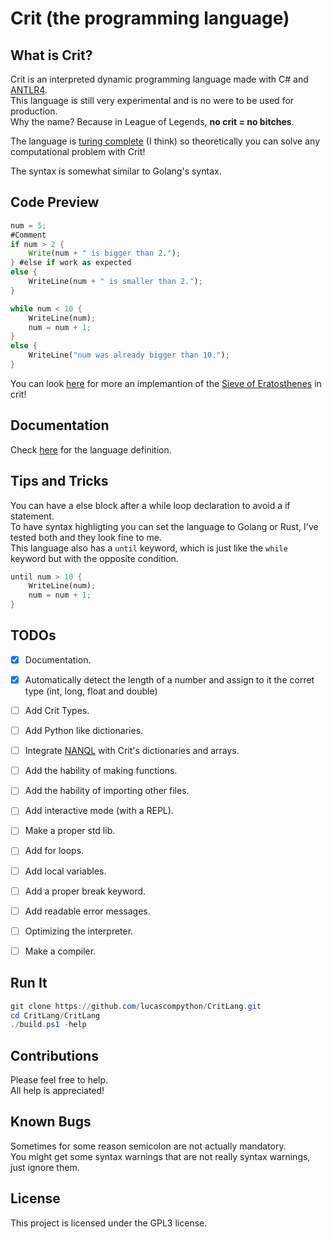 # Crit (the programming language)

## What is Crit?
Crit is an interpreted dynamic programming language made with C# and [ANTLR4](https://www.antlr.org/).<br>
This language is still very experimental and is no were to be used for production.<br>
Why the name? Because in League of Legends, **no crit = no bitches**.<br>

The language is [turing complete](https://en.wikipedia.org/wiki/Turing_completeness) (I think) so theoretically you can solve any computational problem with Crit!<br>

The syntax is somewhat similar to Golang's syntax.


## Code Preview
```rust
num = 5;
#Comment
if num > 2 {
    Write(num + " is bigger than 2.");
} #else if work as expected
else {
    WriteLine(num + " is smaller than 2.");
}

while num < 10 { 
    WriteLine(num);
    num = num + 1;
}
else {
    WriteLine("num was already bigger than 10.");
}
```
You can look [here](CritLang/sieve.crit) for more an implemantion of the [Sieve of Eratosthenes](https://en.wikipedia.org/wiki/Sieve_of_Eratosthenes) in crit!

## Documentation
Check [here](https://github.com/lucascompython/CritLang/wiki/Language-Defenition) for the language definition.
## Tips and Tricks
You can have a else block after a while loop declaration to avoid a if statement.<br>
To have syntax highligting you can set the language to Golang or Rust, I've tested both and they look fine to me.<br>
This language also has a `until` keyword, which is just like the `while` keyword but with the opposite condition.
```rust
until num > 10 {
    WriteLine(num);
    num = num + 1;
}
```

## TODOs

- [X] Documentation.
- [X] Automatically detect the length of a number and assign to it the corret type (int, long, float and double)
- [ ] Add Crit Types. 
- [ ] Add Python like dictionaries.
- [ ] Integrate [NANQL](https://github.com/lucascompython/NANQL) with Crit's dictionaries and arrays.
- [ ] Add the hability of making functions.
- [ ] Add the hability of importing other files.
- [ ] Add interactive mode (with a REPL).
- [ ] Make a proper std lib.
- [ ] Add for loops.
- [ ] Add local variables.
- [ ] Add a proper break keyword.
- [ ] Add readable error messages.
- [ ] Optimizing the interpreter.
- [ ] Make a compiler.


<!--## How to get it

You can get it from just cloning this repository and then running it (`dotnet run`).<br />
Or you can clone this repository and then install it globally as a dotnet package (`./install_globally.ps1`) and then just use `crit`.<br />
Or download the executable [here](https://github.com/lucascompython/CritLang/releases) and then you can just use that file.-->
## Run It
```powershell
git clone https://github.com/lucascompython/CritLang.git
cd CritLang/CritLang
./build.ps1 -help
```




## Contributions 
Please feel free to help.<br>
All help is appreciated!


## Known Bugs
Sometimes for some reason semicolon are not actually mandatory.  
You might get some syntax warnings that are not really syntax warnings, just ignore them.

## License
This project is licensed under the GPL3 license.
